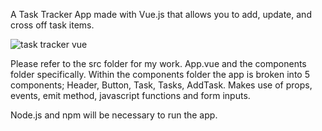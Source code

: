 A Task Tracker App made with Vue.js that allows you to add, update, and cross off task items. 


![task tracker vue](https://user-images.githubusercontent.com/92906868/176318245-79ed3218-02ba-4759-a944-e3f6be01e16d.gif)

Please refer to the src folder for my work. App.vue and the components folder specifically. 
Within the components folder the app is broken into 5 components; Header, Button, Task, Tasks, AddTask. 
Makes use of props, events, emit method, javascript functions and form inputs. 

Node.js and npm will be necessary to run the app.


